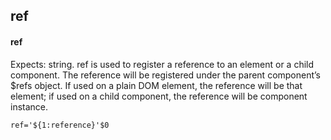 ## ref
#### ref
Expects: string. ref is used to register a reference to an element or a child component. The reference will be registered under the parent component’s $refs object. If used on a plain DOM element, the reference will be that element; if used on a child component, the reference will be component instance.
```
ref='${1:reference}'$0
```